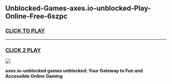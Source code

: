 
## Unblocked-Games-axes.io-unblocked-Play-Online-Free-6szpc
<h3>
<a href="https://premium76.site?title=axes.io-unblocked&ref=26A">CLICK TO PLAY</a></h3>
<hr>

<h3>
<a href="https://premium76.site?title=axes.io-unblocked&ref=26A">CLICK 2 PLAY</a>
  
</h3>

<a href="https://premium76.site?title=axes.io-unblocked&ref=26A"><img src="https://clearcache.store/games.png"></a>


**axes.io-unblocked games unblocked: Your Gateway to Fun and Accessible Online Gaming**
